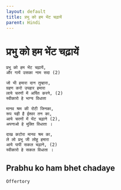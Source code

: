```yaml
---
layout: default
title: प्रभु को हम भेंट चढ़ायें
parent: Hindi
---
```

# प्रभु को हम भेंट चढ़ायें
```
प्रभु को हम भेंट चढ़ायें,
और गायें उसका नाम सदा (2)

जो भी हमारा दान तुम्हारा,
ग्रहण करो उपहार हमारा
लाये चरणों में अर्पित करने, (2)
स्वीकारो हे भाग्य विधाता

मानव श्रम की रोटी जिनका,
रूप यही है ईश्वर तन का,
आये चरणों में भेंट चढ़ाने (2),
अपनाओ हे मुक्ति विधाता ।

दाख कटोरा मानव श्रम का,
ले लो प्रभु जी लोहू हमारा
आये पापी सकल चढ़ाने, (2)
स्वीकारो हे सकल विधाता ।
```

## Prabhu ko ham bhet chadaye

`Offertory`